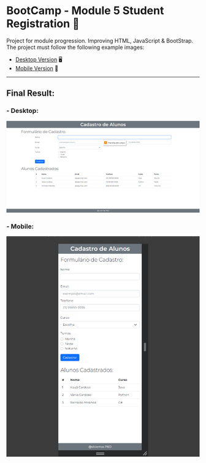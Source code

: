 # BootCamp - Module 5 Student Registration 🚀
Project for module progression. Improving HTML, JavaScript &amp; BootStrap. The project must follow the following example images:
  - [Desktop Version](https://github.com/kauanzin222/bootcamp-devjr-modulo5-cadastro-aluno/blob/main/imagesEx/desktop.png) 🖥️
  - [Mobile Version](https://github.com/kauanzin222/bootcamp-devjr-modulo5-cadastro-aluno/blob/main/imagesEx/mobile.png) 📱


--- 
## Final Result: 

### - Desktop: 
![desktop_version](images/desktopResult.png) 

### - Mobile: 
![mobile_version](images/mobileResult.png)